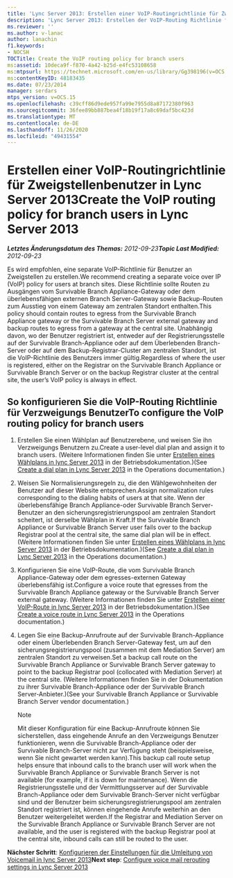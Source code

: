 ```yaml
---
title: 'Lync Server 2013: Erstellen einer VoIP-Routingrichtlinie für Zweigstellenbenutzer'
description: 'Lync Server 2013: Erstellen der VoIP-Routing Richtlinie für Verzweigungs Benutzer.'
ms.reviewer: ''
ms.author: v-lanac
author: lanachin
f1.keywords:
- NOCSH
TOCTitle: Create the VoIP routing policy for branch users
ms:assetid: 10deca9f-f870-4a42-b25d-e4fc53108658
ms:mtpsurl: https://technet.microsoft.com/en-us/library/Gg398196(v=OCS.15)
ms:contentKeyID: 48183435
ms.date: 07/23/2014
manager: serdars
mtps_version: v=OCS.15
ms.openlocfilehash: c39cff86d9ede957fa99e7955d8a87172380f963
ms.sourcegitcommit: 36fee89bb887bea4f18b19f17a8c69daf5bc423d
ms.translationtype: MT
ms.contentlocale: de-DE
ms.lasthandoff: 11/26/2020
ms.locfileid: "49431554"
---
```

# <a name="create-the-voip-routing-policy-for-branch-users-in-lync-server-2013"></a><span data-ttu-id="4f539-103">Erstellen einer VoIP-Routingrichtlinie für Zweigstellenbenutzer in Lync Server 2013</span><span class="sxs-lookup"><span data-stu-id="4f539-103">Create the VoIP routing policy for branch users in Lync Server 2013</span></span>

<div data-xmlns="http://www.w3.org/1999/xhtml">

<div class="topic" data-xmlns="http://www.w3.org/1999/xhtml" data-msxsl="urn:schemas-microsoft-com:xslt" data-cs="https://msdn.microsoft.com/">

<div data-asp="https://msdn2.microsoft.com/asp">



</div>

<div id="mainSection">

<div id="mainBody"><span data-ttu-id="4f539-104">

<span> </span></span><span class="sxs-lookup"><span data-stu-id="4f539-104">

<span> </span></span></span>

<span data-ttu-id="4f539-105">_**Letztes Änderungsdatum des Themas:** 2012-09-23_</span><span class="sxs-lookup"><span data-stu-id="4f539-105">_**Topic Last Modified:** 2012-09-23_</span></span>

<span data-ttu-id="4f539-106">Es wird empfohlen, eine separate VoIP-Richtlinie für Benutzer an Zweigstellen zu erstellen.</span><span class="sxs-lookup"><span data-stu-id="4f539-106">We recommend creating a separate voice over IP (VoIP) policy for users at branch sites.</span></span> <span data-ttu-id="4f539-107">Diese Richtlinie sollte Routen zu Ausgängen vom Survivable Branch Appliance-Gateway oder dem überlebensfähigen externen Branch Server-Gateway sowie Backup-Routen zum Ausstieg von einem Gateway am zentralen Standort enthalten.</span><span class="sxs-lookup"><span data-stu-id="4f539-107">This policy should contain routes to egress from the Survivable Branch Appliance gateway or the Survivable Branch Server external gateway and backup routes to egress from a gateway at the central site.</span></span> <span data-ttu-id="4f539-108">Unabhängig davon, wo der Benutzer registriert ist, entweder auf der Registrierungsstelle auf der Survivable Branch-Appliance oder auf dem Überlebenden Branch-Server oder auf dem Backup-Registrar-Cluster am zentralen Standort, ist die VoIP-Richtlinie des Benutzers immer gültig.</span><span class="sxs-lookup"><span data-stu-id="4f539-108">Regardless of where the user is registered, either on the Registrar on the Survivable Branch Appliance or Survivable Branch Server or on the backup Registrar cluster at the central site, the user’s VoIP policy is always in effect.</span></span>

<div>

## <a name="to-configure-the-voip-routing-policy-for-branch-users"></a><span data-ttu-id="4f539-109">So konfigurieren Sie die VoIP-Routing Richtlinie für Verzweigungs Benutzer</span><span class="sxs-lookup"><span data-stu-id="4f539-109">To configure the VoIP routing policy for branch users</span></span>

1.  <span data-ttu-id="4f539-110">Erstellen Sie einen Wählplan auf Benutzerebene, und weisen Sie ihn Verzweigungs Benutzern zu.</span><span class="sxs-lookup"><span data-stu-id="4f539-110">Create a user-level dial plan and assign it to branch users.</span></span> <span data-ttu-id="4f539-111">(Weitere Informationen finden Sie unter [Erstellen eines Wählplans in lync Server 2013](lync-server-2013-create-a-dial-plan.md) in der Betriebsdokumentation.)</span><span class="sxs-lookup"><span data-stu-id="4f539-111">(See [Create a dial plan in Lync Server 2013](lync-server-2013-create-a-dial-plan.md) in the Operations documentation.)</span></span>

2.  <span data-ttu-id="4f539-112">Weisen Sie Normalisierungsregeln zu, die den Wählgewohnheiten der Benutzer auf dieser Website entsprechen.</span><span class="sxs-lookup"><span data-stu-id="4f539-112">Assign normalization rules corresponding to the dialing habits of users at that site.</span></span> <span data-ttu-id="4f539-113">Wenn der überlebensfähige Branch Appliance-oder Survivable Branch Server-Benutzer an den sicherungsregistrierungspool am zentralen Standort scheitert, ist derselbe Wählplan in Kraft.</span><span class="sxs-lookup"><span data-stu-id="4f539-113">If the Survivable Branch Appliance or Survivable Branch Server user fails over to the backup Registrar pool at the central site, the same dial plan will be in effect.</span></span> <span data-ttu-id="4f539-114">(Weitere Informationen finden Sie unter [Erstellen eines Wählplans in lync Server 2013](lync-server-2013-create-a-dial-plan.md) in der Betriebsdokumentation.)</span><span class="sxs-lookup"><span data-stu-id="4f539-114">(See [Create a dial plan in Lync Server 2013](lync-server-2013-create-a-dial-plan.md) in the Operations documentation.)</span></span>

3.  <span data-ttu-id="4f539-115">Konfigurieren Sie eine VoIP-Route, die vom Survivable Branch Appliance-Gateway oder dem egresses-externen Gateway überlebensfähig ist.</span><span class="sxs-lookup"><span data-stu-id="4f539-115">Configure a voice route that egresses from the Survivable Branch Appliance gateway or the Survivable Branch Server external gateway.</span></span> <span data-ttu-id="4f539-116">(Weitere Informationen finden Sie unter [Erstellen einer VoIP-Route in lync Server 2013](lync-server-2013-create-a-voice-route.md) in der Betriebsdokumentation.)</span><span class="sxs-lookup"><span data-stu-id="4f539-116">(See [Create a voice route in Lync Server 2013](lync-server-2013-create-a-voice-route.md) in the Operations documentation.)</span></span>

4.  <span data-ttu-id="4f539-117">Legen Sie eine Backup-Anrufroute auf der Survivable Branch-Appliance oder einem Überlebenden Branch Server-Gateway fest, um auf den sicherungsregistrierungspool (zusammen mit dem Mediation Server) am zentralen Standort zu verweisen.</span><span class="sxs-lookup"><span data-stu-id="4f539-117">Set a backup call route on the Survivable Branch Appliance or Survivable Branch Server gateway to point to the backup Registrar pool (collocated with Mediation Server) at the central site.</span></span> <span data-ttu-id="4f539-118">(Weitere Informationen finden Sie in der Dokumentation zu ihrer Survivable Branch-Appliance oder der Survivable Branch Server-Anbieter.)</span><span class="sxs-lookup"><span data-stu-id="4f539-118">(See your Survivable Branch Appliance or Survivable Branch Server vendor documentation.)</span></span>
    
    <div>
    

    > [!NOTE]  
    > <span data-ttu-id="4f539-119">Mit dieser Konfiguration für eine Backup-Anrufroute können Sie sicherstellen, dass eingehende Anrufe an den Verzweigungs Benutzer funktionieren, wenn die Survivable Branch-Appliance oder der Survivable Branch-Server nicht zur Verfügung steht (beispielsweise, wenn Sie nicht gewartet werden kann).</span><span class="sxs-lookup"><span data-stu-id="4f539-119">This backup call route setup helps ensure that inbound calls to the branch user will work when the Survivable Branch Appliance or Survivable Branch Server is not available (for example, if it is down for maintenance).</span></span> <span data-ttu-id="4f539-120">Wenn die Registrierungsstelle und der Vermittlungsserver auf der Survivable Branch-Appliance oder dem Survivable Branch-Server nicht verfügbar sind und der Benutzer beim sicherungsregistrierungspool am zentralen Standort registriert ist, können eingehende Anrufe weiterhin an den Benutzer weitergeleitet werden.</span><span class="sxs-lookup"><span data-stu-id="4f539-120">If the Registrar and Mediation Server on the Survivable Branch Appliance or Survivable Branch Server are not available, and the user is registered with the backup Registrar pool at the central site, inbound calls can still be routed to the user.</span></span>

    
    </div>

<span data-ttu-id="4f539-121">**Nächster Schritt**: [Konfigurieren der Einstellungen für die Umleitung von Voicemail in lync Server 2013](lync-server-2013-configure-voice-mail-rerouting-settings.md)</span><span class="sxs-lookup"><span data-stu-id="4f539-121">**Next step**: [Configure voice mail rerouting settings in Lync Server 2013](lync-server-2013-configure-voice-mail-rerouting-settings.md)</span></span>

<span data-ttu-id="4f539-122"></div>

</div>

<span> </span>

</div>

</div>

</span><span class="sxs-lookup"><span data-stu-id="4f539-122"></div>

</div>

<span> </span>

</div>

</div>

</span></span></div>

